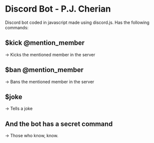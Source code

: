 # Discord Bot - P.J. Cherian

Discord bot coded in javascript made using discord.js. Has the following commands:

## $kick @mention_member
-> Kicks the mentioned member in the server

## $ban @mention_member
-> Bans the mentioned member in the server

## $joke
-> Tells a joke 

## And the bot has a secret command
-> Those who know, know.
